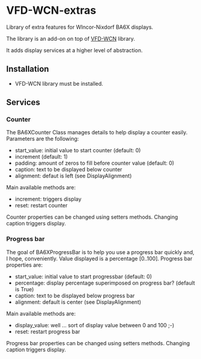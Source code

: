 # VFD-WCN-extras
Library of extra features for WIncor-Nixdorf BA6X displays.

The library is an add-on on top of [VFD-WCN](https://github.com/stephanemouton/VFD-WCN) library.

It adds display services at a higher level of abstraction.

## Installation

* VFD-WCN library must be installed.

## Services

### Counter

The BA6XCounter Class manages details to help display a counter easily. Parameters are the following:
* start_value: initial value to start counter (default: 0)
* increment (default: 1)
* padding: amount of zeros to fill before counter value (default: 0)
* caption: text to be displayed below counter
* alignment: defaut is left (see DisplayAlignment)

Main available methods are:
* increment: triggers display
* reset: restart counter

Counter properties can be changed using setters methods. Changing caption triggers display.

### Progress bar

The goal of BA6XProgressBar is to help you use a progress bar quickly and, I hope, conveniently.
Value displayed is a percentage [0..100]. Progress bar properties are:
* start_value: initial value to start progressbar (default: 0)
* percentage: display percentage superimposed on progress bar? (default is True)
* caption: text to be displayed below progress bar
* alignment: default is center (see DisplayAlignment)

Main available methods are:
* display_value: well ... sort of display value between 0 and 100 ;-)
* reset: restart progress bar

Progress bar properties can be changed using setters methods. Changing caption triggers display.
